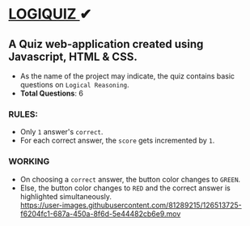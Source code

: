 # <a href="https://saksshham.github.io/LOGIQUIZ/">LOGIQUIZ </a>✔
## A Quiz web-application created using Javascript, HTML & CSS.
* As the name of the project may indicate, the quiz contains basic questions on ```Logical Reasoning```.
* <b>Total Questions</b>: 6


### RULES:
* Only ```1``` answer's ```correct```.
* For each correct answer, the ```score``` gets incremented by ```1```.

### WORKING
* On choosing a ```correct``` answer, the button color changes to ```GREEN```.
* Else, the button color changes to ```RED``` and the correct answer is highlighted simultaneously.\
https://user-images.githubusercontent.com/81289215/126513725-f6204fc1-687a-450a-8f6d-5e44482cb6e9.mov
